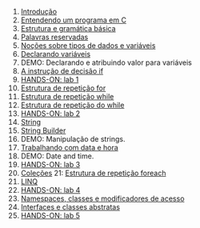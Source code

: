 1. [Introdução](https://github.com/claudineij-ciandt/dotnet-training/tree/master/csharp/content/introduction)
2. [Entendendo um programa em C](https://github.com/claudineij-ciandt/dotnet-training/tree/master/csharp/content/understading-a-program)
3. [Estrutura e gramática básica](https://github.com/claudineij-ciandt/dotnet-training/tree/master/csharp/content/basic-structure-and-grammar)
4. [Palavras reservadas](https://github.com/claudineij-ciandt/dotnet-training/tree/master/csharp/content/reserved-keywords)
5. [Noções sobre tipos de dados e variáveis](https://github.com/claudineij-ciandt/dotnet-training/tree/master/csharp/content/data-types-and-variables)
6. [Declarando variáveis](https://github.com/claudineij-ciandt/dotnet-training/tree/master/csharp/content/declaring-variables)
7. DEMO: Declarando e atribuindo valor para variáveis
8. [A instrução de decisão if](https://github.com/claudineij-ciandt/dotnet-training/tree/master/csharp/content/if)
9. [HANDS-ON: lab 1](https://github.com/claudineij-ciandt/dotnet-training/tree/master/csharp/content/lab1.md)
10. [Estrutura de repetição for](https://github.com/claudineij-ciandt/dotnet-training/tree/master/csharp/content/for.md)
11. [Estrutura de repetição while](https://github.com/claudineij-ciandt/dotnet-training/tree/master/csharp/content/while.md)
12. [Estrutura de repetição do while](https://github.com/claudineij-ciandt/dotnet-training/tree/master/csharp/content/do-while.md)
13. [HANDS-ON: lab 2](https://github.com/claudineij-ciandt/dotnet-training/tree/master/csharp/content/lab2.md)
14. [String](https://github.com/claudineij-ciandt/dotnet-training/tree/master/csharp/content/string.md)
15. [String Builder](https://github.com/claudineij-ciandt/dotnet-training/tree/master/csharp/content/string-builder.md)
16. DEMO: Manipulação de strings.
17. [Trabalhando com data e hora]()
18. DEMO: Date and time.
19. [HANDS-ON: lab 3](https://github.com/claudineij-ciandt/dotnet-training/tree/master/csharp/content/lab3.md)
20. [Coleções](https://github.com/claudineij-ciandt/dotnet-training/tree/master/csharp/content/collections.md)
21: [Estrutura de repetição foreach](https://github.com/claudineij-ciandt/dotnet-training/tree/master/csharp/content/foreach.md)
22. [LINQ](https://github.com/claudineij-ciandt/dotnet-training/tree/master/csharp/content/linq.md)
23. [HANDS-ON: lab 4](https://github.com/claudineij-ciandt/dotnet-training/tree/master/csharp/content/lab4.md)
24. [Namespaces, classes e modificadores de acesso](https://github.com/claudineij-ciandt/dotnet-training/tree/master/csharp/content/namespaces-classes-access-modifiers.md)
25. [Interfaces e classes abstratas](https://github.com/claudineij-ciandt/dotnet-training/tree/master/csharp/content/interfaces-abstracts.md)
26. [HANDS-ON: lab 5](https://github.com/claudineij-ciandt/dotnet-training/tree/master/csharp/content/lab5.md)

